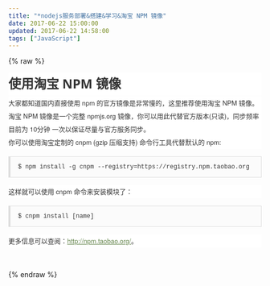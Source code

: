 ```yaml
---
title: "*nodejs服务部署&搭建&学习&淘宝 NPM 镜像"
date: 2017-06-22 15:00:00
updated: 2017-06-22 14:58:00
tags: ["JavaScript"]
---
```

{% raw %}
<h2 id="taobaonpm" style="border: 0px; margin: 2px 0px; padding: 0px; font-size: 1.8em; line-height: 1.8em; color: rgb(51, 51, 51); font-family: &#39;Open Sans&#39;, &#39;Helvetica Neue&#39;, Helvetica, Arial, STHeiti, &#39;Microsoft Yahei&#39;, sans-serif; white-space: normal; background-color: rgb(255, 255, 255);">使用淘宝 NPM 镜像</h2><p style="border: 0px; margin-top: 0px; margin-bottom: 0px; padding: 0px; line-height: 2em; font-size: 13px; font-family: &#39;Microsoft Yahei&#39;, &#39;Helvetica Neue&#39;, Helvetica, Arial, sans-serif; color: rgb(51, 51, 51); white-space: normal; background-color: rgb(255, 255, 255);">大家都知道国内直接使用 npm 的官方镜像是非常慢的，这里推荐使用淘宝 NPM 镜像。</p><p style="border: 0px; margin-top: 0px; margin-bottom: 0px; padding: 0px; line-height: 2em; font-size: 13px; font-family: &#39;Microsoft Yahei&#39;, &#39;Helvetica Neue&#39;, Helvetica, Arial, sans-serif; color: rgb(51, 51, 51); white-space: normal; background-color: rgb(255, 255, 255);">淘宝 NPM 镜像是一个完整 npmjs.org 镜像，你可以用此代替官方版本(只读)，同步频率目前为 10分钟 一次以保证尽量与官方服务同步。</p><p style="border: 0px; margin-top: 0px; margin-bottom: 0px; padding: 0px; line-height: 2em; font-size: 13px; font-family: &#39;Microsoft Yahei&#39;, &#39;Helvetica Neue&#39;, Helvetica, Arial, sans-serif; color: rgb(51, 51, 51); white-space: normal; background-color: rgb(255, 255, 255);">你可以使用淘宝定制的 cnpm (gzip 压缩支持) 命令行工具代替默认的 npm:</p><pre class="prettyprint prettyprinted" style="border-width: 1px 1px 1px 4px; border-style: solid; border-color: rgb(221, 221, 221); margin: 15px auto; padding: 10px 15px; font-stretch: normal; font-size: 12px; line-height: 20px; font-family: &#39;courier new&#39;; white-space: pre-wrap; word-break: break-all; word-wrap: break-word; color: rgb(51, 51, 51); background-image: url(&quot;/images/codecolorer_bg.gif&quot;); background-color: rgb(251, 251, 251); background-position: 50% 0%;">$&nbsp;npm&nbsp;install&nbsp;-g&nbsp;cnpm&nbsp;--registry=https://registry.npm.taobao.org</pre><p style="border: 0px; margin-top: 0px; margin-bottom: 0px; padding: 0px; line-height: 2em; font-size: 13px; font-family: &#39;Microsoft Yahei&#39;, &#39;Helvetica Neue&#39;, Helvetica, Arial, sans-serif; color: rgb(51, 51, 51); white-space: normal; background-color: rgb(255, 255, 255);">这样就可以使用 cnpm 命令来安装模块了：</p><pre class="prettyprint prettyprinted" style="border-width: 1px 1px 1px 4px; border-style: solid; border-color: rgb(221, 221, 221); margin: 15px auto; padding: 10px 15px; font-stretch: normal; font-size: 12px; line-height: 20px; font-family: &#39;courier new&#39;; white-space: pre-wrap; word-break: break-all; word-wrap: break-word; color: rgb(51, 51, 51); background-image: url(&quot;/images/codecolorer_bg.gif&quot;); background-color: rgb(251, 251, 251); background-position: 50% 0%;">$&nbsp;cnpm&nbsp;install&nbsp;[name]</pre><p style="border: 0px; margin-top: 0px; margin-bottom: 0px; padding: 0px; line-height: 2em; font-size: 13px; font-family: &#39;Microsoft Yahei&#39;, &#39;Helvetica Neue&#39;, Helvetica, Arial, sans-serif; color: rgb(51, 51, 51); white-space: normal; background-color: rgb(255, 255, 255);">更多信息可以查阅：<a href="http://npm.taobao.org/" target="_blank" style="border: 0px; margin: 0px; padding: 0px; color: rgb(100, 133, 76); transition-duration: 0.2s; transition-property: opacity;">http://npm.taobao.org/</a>。</p><p><br/></p>
{% endraw %}
